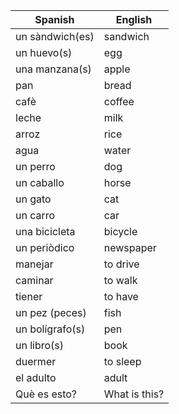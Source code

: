 | Spanish         | English       |
| --------------- | ------------- |
| un sàndwich(es) | sandwich      |
| un huevo(s)     | egg           |
| una manzana(s)  | apple         |
| pan             | bread         |
| cafè            | coffee        |
| leche           | milk          |
| arroz           | rice          |
| agua            | water         |
| un perro        | dog           |
| un caballo      | horse         |
| un gato         | cat           |
| un carro        | car           |
| una bicicleta   | bicycle       |
| un periòdico    | newspaper     |
| manejar         | to drive      |
| caminar         | to walk       |
| tiener          | to have       |
| un pez (peces)  | fish          |
| un bolígrafo(s) | pen           |
| un libro(s)     | book          |
| duermer         | to sleep      |
| el adulto       | adult         |
| Què es esto?    | What is this? |